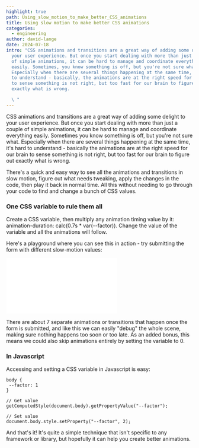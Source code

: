 ```yaml
---
highlight: true
path: Using_slow_motion_to_make_better_CSS_animations
title: Using slow motion to make better CSS animations
categories:
  - engineering
author: david-lange
date: 2024-07-18
intro: "CSS animations and transitions are a great way of adding some delight to
  your user experience. But once you start dealing with more than just a couple
  of simple animations, it can be hard to manage and coordinate everything
  easily. Sometimes, you know something is off, but you're not sure what.
  Especially when there are several things happening at the same time, it's hard
  to understand - basically, the animations are at the right speed for our brain
  to sense something is not right, but too fast for our brain to figure out
  exactly what is wrong.

  \ "
---
```

CSS animations and transitions are a great way of adding some delight to your user experience. But once you start dealing with more than just a couple of simple animations, it can be hard to manage and coordinate everything easily. Sometimes you know something is off, but you're not sure what. Especially when there are several things happening at the same time, it's hard to understand - basically the animations are at the right speed for our brain to sense something is not right, but too fast for our brain to figure out exactly what is wrong.

There's a quick and easy way to see all the animations and transitions in slow motion, figure out what needs tweaking, apply the changes in the code, then play it back in normal time. All this without needing to go through your code to find and change a bunch of CSS values.

### One CSS variable to rule them all

Create a CSS variable, then multiply any animation timing value by it: animation-duration: calc(0.7s * var(--factor)). Change the value of the variable and all the animations will follow.

Here's a playground where you can see this in action - try submitting the form with different slow-motion values:

<iframe height=“600” style=“width: 100%;” scrolling=“no” title=“Slow motion your transitions and animations” src=“https://codepen.io/davelange_/embed/xxNWpBq?default-tab=result” frameborder=“no” loading=“lazy” allowtransparency=“true” allowfullscreen=“true”>
  See the Pen <a href=“https://codepen.io/davelange_/pen/xxNWpBq”>
  Slow motion your transitions and animations</a> by David Lange (<a href=“https://codepen.io/davelange_”>@davelange_</a>)
  on <a href=“https://codepen.io”>CodePen</a>.
</iframe>

There are about 7 separate animations or transitions that happen once the form is submitted, and like this we can easily "debug" the whole scene, making sure nothing happens too soon or too late. As an added bonus, this means we could also skip animations entirely by setting the variable to 0.

### In Javascript

Accessing and setting a CSS variable in Javascript is easy:

```
body {
 --factor: 1
}
```



```
// Get value
getComputedStyle(document.body).getPropertyValue("--factor");

// Set value
document.body.style.setProperty("--factor", 2);
```

And that's it! It's quite a simple technique that isn't specific to any framework or library, but hopefully it can help you create better animations.